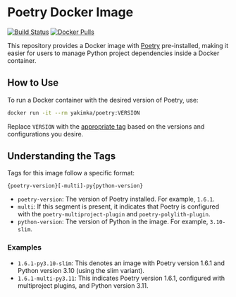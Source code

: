 # Poetry Docker Image

[![Build Status](https://github.com/yakimka/poetry-docker/actions/workflows/workflow-ci.yml/badge.svg?branch=master&event=push)](https://github.com/yakimka/poetry-docker/actions/workflows/workflow-ci.yml)
[![Docker Pulls](https://img.shields.io/docker/pulls/yakimka/poetry)](https://hub.docker.com/r/yakimka/poetry)

This repository provides a Docker image with [Poetry](https://python-poetry.org/) pre-installed,
making it easier for users to manage Python project dependencies inside a Docker container.

## How to Use

To run a Docker container with the desired version of Poetry, use:

```bash
docker run -it --rm yakimka/poetry:VERSION
```

Replace `VERSION` with the [appropriate tag](https://hub.docker.com/r/yakimka/poetry)
based on the versions and configurations you desire.

## Understanding the Tags

Tags for this image follow a specific format:

```
{poetry-version}[-multi]-py{python-version}
```

- `poetry-version`: The version of Poetry installed. For example, `1.6.1`.
- `multi`: If this segment is present, it indicates that Poetry is configured with the `poetry-multiproject-plugin` and `poetry-polylith-plugin`.
- `python-version`: The version of Python in the image. For example, `3.10-slim`.

### Examples

- `1.6.1-py3.10-slim`: This denotes an image with Poetry version 1.6.1 and Python version 3.10 (using the slim variant).
- `1.6.1-multi-py3.11`: This indicates Poetry version 1.6.1, configured with multiproject plugins, and Python version 3.11.
